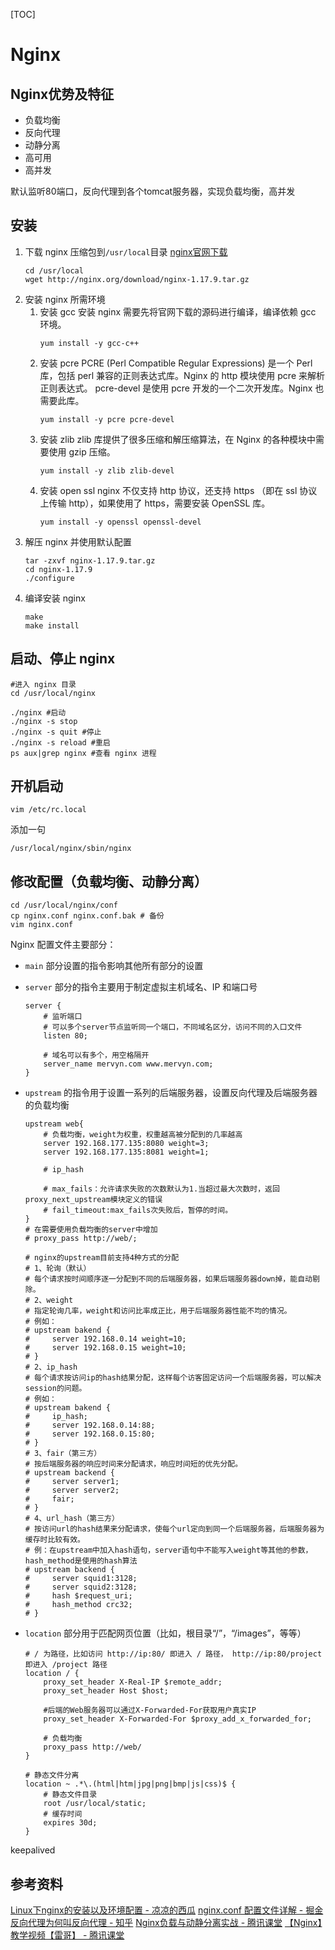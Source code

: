 [TOC]
# Nginx

<!--开始学习时间20200313-->

## Nginx优势及特征
- 负载均衡
- 反向代理
- 动静分离
- 高可用
- 高并发

默认监听80端口，反向代理到各个tomcat服务器，实现负载均衡，高并发

## 安装
1. 下载 nginx 压缩包到`/usr/local`目录
    [nginx官网下载](http://nginx.org/en/download.html)
    ```
    cd /usr/local
    wget http://nginx.org/download/nginx-1.17.9.tar.gz
    ```
2. 安装 nginx 所需环境
    1. 安装 gcc
        安装 nginx 需要先将官网下载的源码进行编译，编译依赖 gcc 环境。
        ```
        yum install -y gcc-c++
        ```
    2. 安装 pcre
        PCRE (Perl Compatible Regular Expressions) 是一个 Perl 库，包括 perl 兼容的正则表达式库。Nginx 的 http 模块使用 pcre 来解析正则表达式。
        pcre-devel 是使用 pcre 开发的一个二次开发库。Nginx 也需要此库。
        ```
        yum install -y pcre pcre-devel
        ```
    3. 安装 zlib
        zlib 库提供了很多压缩和解压缩算法，在 Nginx 的各种模块中需要使用 gzip 压缩。
        ```
        yum install -y zlib zlib-devel
        ```
    4. 安装 open ssl
        nginx 不仅支持 http 协议，还支持 https （即在 ssl 协议上传输 http），如果使用了 https，需要安装 OpenSSL 库。
        ```
        yum install -y openssl openssl-devel
        ```
3. 解压 nginx 并使用默认配置
    ```
    tar -zxvf nginx-1.17.9.tar.gz
    cd nginx-1.17.9
    ./configure
    ```
4. 编译安装 nginx
    ```
    make
    make install
    ```

## 启动、停止 nginx
```
#进入 nginx 目录
cd /usr/local/nginx
```
```
./nginx #启动
./nginx -s stop
./nginx -s quit #停止
./nginx -s reload #重启
ps aux|grep nginx #查看 nginx 进程
```
## 开机启动
```
vim /etc/rc.local
```

添加一句

```
/usr/local/nginx/sbin/nginx
```

## 修改配置（负载均衡、动静分离）
```
cd /usr/local/nginx/conf
cp nginx.conf nginx.conf.bak # 备份
vim nginx.conf
```

Nginx 配置文件主要部分：

- `main` 部分设置的指令影响其他所有部分的设置
- `server` 部分的指令主要用于制定虚拟主机域名、IP 和端口号
    ```
    server {
        # 监听端口
        # 可以多个server节点监听同一个端口，不同域名区分，访问不同的入口文件
        listen 80;

        # 域名可以有多个，用空格隔开
        server_name mervyn.com www.mervyn.com;
    }
    ```
- `upstream` 的指令用于设置一系列的后端服务器，设置反向代理及后端服务器的负载均衡
    ```
    upstream web{
        # 负载均衡，weight为权重，权重越高被分配到的几率越高
        server 192.168.177.135:8080 weight=3;
        server 192.168.177.135:8081 weight=1;

        # ip_hash

        # max_fails：允许请求失败的次数默认为1.当超过最大次数时，返回proxy_next_upstream模块定义的错误
        # fail_timeout:max_fails次失败后，暂停的时间。
    }
    # 在需要使用负载均衡的server中增加
    # proxy_pass http://web/;
    ```

    ```
    # nginx的upstream目前支持4种方式的分配
    # 1、轮询（默认）
    # 每个请求按时间顺序逐一分配到不同的后端服务器，如果后端服务器down掉，能自动剔除。
    # 2、weight
    # 指定轮询几率，weight和访问比率成正比，用于后端服务器性能不均的情况。
    # 例如：
    # upstream bakend {
    #     server 192.168.0.14 weight=10;
    #     server 192.168.0.15 weight=10;
    # }
    # 2、ip_hash
    # 每个请求按访问ip的hash结果分配，这样每个访客固定访问一个后端服务器，可以解决session的问题。
    # 例如：
    # upstream bakend {
    #     ip_hash;
    #     server 192.168.0.14:88;
    #     server 192.168.0.15:80;
    # }
    # 3、fair（第三方）
    # 按后端服务器的响应时间来分配请求，响应时间短的优先分配。
    # upstream backend {
    #     server server1;
    #     server server2;
    #     fair;
    # }
    # 4、url_hash（第三方）
    # 按访问url的hash结果来分配请求，使每个url定向到同一个后端服务器，后端服务器为缓存时比较有效。
    # 例：在upstream中加入hash语句，server语句中不能写入weight等其他的参数，hash_method是使用的hash算法
    # upstream backend {
    #     server squid1:3128;
    #     server squid2:3128;
    #     hash $request_uri;
    #     hash_method crc32;
    # }
    ```
- `location` 部分用于匹配网页位置（比如，根目录“/”，“/images”，等等）
    ```
    # / 为路径，比如访问 http://ip:80/ 即进入 / 路径， http://ip:80/project 即进入 /project 路径
    location / {
        proxy_set_header X-Real-IP $remote_addr;
        proxy_set_header Host $host;

        #后端的Web服务器可以通过X-Forwarded-For获取用户真实IP
        proxy_set_header X-Forwarded-For $proxy_add_x_forwarded_for;

        # 负载均衡
        proxy_pass http://web/
    }

    # 静态文件分离
    location ~ .*\.(html|htm|jpg|png|bmp|js|css)$ {
        # 静态文件目录
        root /usr/local/static;
        # 缓存时间
        expires 30d;
    }
    ```

keepalived


## 参考资料
[Linux下nginx的安装以及环境配置 - 凉凉的西瓜](https://blog.csdn.net/qq_42815754/article/details/82980326)
[nginx.conf 配置文件详解 - 掘金](https://juejin.im/post/5c1616186fb9a049a42ef21d)
[反向代理为何叫反向代理 - 知乎](https://www.zhihu.com/question/24723688)
[Nginx负载与动静分离实战 - 腾讯课堂](https://ke.qq.com/course/482713?taid=4269592629697945)
[【Nginx】教学视频【雷哥】 - 腾讯课堂](https://ke.qq.com/course/469240?taid=4862306706467064)